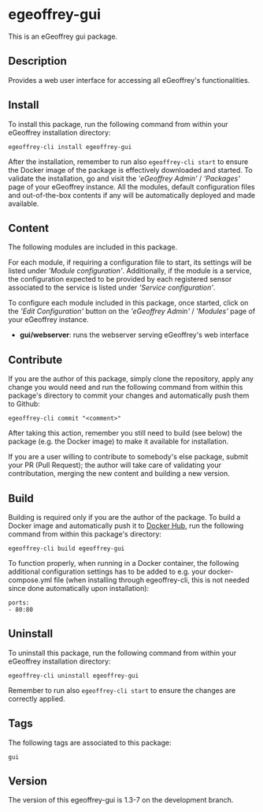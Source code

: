 # egeoffrey-gui

This is an eGeoffrey gui package.

## Description

Provides a web user interface for accessing all eGeoffrey's functionalities.

## Install

To install this package, run the following command from within your eGeoffrey installation directory:
```
egeoffrey-cli install egeoffrey-gui
```
After the installation, remember to run also `egeoffrey-cli start` to ensure the Docker image of the package is effectively downloaded and started.
To validate the installation, go and visit the *'eGeoffrey Admin'* / *'Packages'* page of your eGeoffrey instance. All the modules, default configuration files and out-of-the-box contents if any will be automatically deployed and made available.
## Content

The following modules are included in this package.

For each module, if requiring a configuration file to start, its settings will be listed under *'Module configuration'*. Additionally, if the module is a service, the configuration expected to be provided by each registered sensor associated to the service is listed under *'Service configuration'*.

To configure each module included in this package, once started, click on the *'Edit Configuration'* button on the *'eGeoffrey Admin'* / *'Modules'* page of your eGeoffrey instance.
- **gui/webserver**: runs the webserver serving eGeoffrey's web interface

## Contribute

If you are the author of this package, simply clone the repository, apply any change you would need and run the following command from within this package's directory to commit your changes and automatically push them to Github:
```
egeoffrey-cli commit "<comment>"
```
After taking this action, remember you still need to build (see below) the package (e.g. the Docker image) to make it available for installation.

If you are a user willing to contribute to somebody's else package, submit your PR (Pull Request); the author will take care of validating your contributation, merging the new content and building a new version.

## Build

Building is required only if you are the author of the package. To build a Docker image and automatically push it to [Docker Hub](https://hub.docker.com/r/egeoffrey/egeoffrey-gui), run the following command from within this package's directory:
```
egeoffrey-cli build egeoffrey-gui
```
To function properly, when running in a Docker container, the following additional configuration settings has to be added to e.g. your docker-compose.yml file (when installing through egeoffrey-cli, this is not needed since done automatically upon installation):
```
ports:
- 80:80
```

## Uninstall

To uninstall this package, run the following command from within your eGeoffrey installation directory:
```
egeoffrey-cli uninstall egeoffrey-gui
```
Remember to run also `egeoffrey-cli start` to ensure the changes are correctly applied.
## Tags

The following tags are associated to this package:
```
gui
```

## Version

The version of this egeoffrey-gui is 1.3-7 on the development branch.
